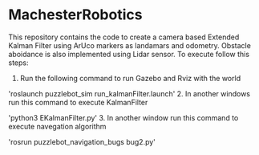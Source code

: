 # MachesterRobotics
This repository contains the code to create a camera based Extended Kalman Filter using ArUco markers as landamars and odometry. Obstacle aboidance is also implemented using Lidar sensor. To execute follow this steps:
1. Run the following command to run Gazebo and Rviz with the world

'roslaunch puzzlebot_sim run_kalmanFilter.launch'
2. In another windows run this command to execute KalmanFilter

'python3 EKalmanFilter.py'
3. In another window run this command to execute navegation algorithm

'rosrun puzzlebot_navigation_bugs bug2.py'
